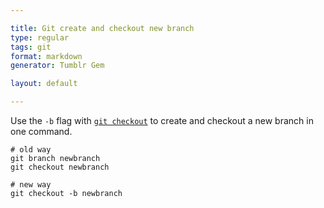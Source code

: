 ```yaml
---

title: Git create and checkout new branch
type: regular
tags: git
format: markdown
generator: Tumblr Gem

layout: default

---
```


Use the `-b` flag with [`git checkout`](http://www.kernel.org/pub/software/scm/git/docs/git-checkout.html) to create and checkout a new branch in one command.

    # old way
    git branch newbranch
    git checkout newbranch
    
    # new way
    git checkout -b newbranch

